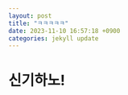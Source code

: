```yaml
---
layout: post
title: "ㅋㅋㅋㅋㅋ"
date: 2023-11-10 16:57:18 +0900
categories: jekyll update
---
```


# 신기하노!
